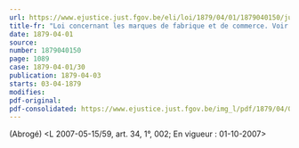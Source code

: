 ```yaml
---
url: https://www.ejustice.just.fgov.be/eli/loi/1879/04/01/1879040150/justel
title-fr: "Loi concernant les marques de fabrique et de commerce. Voir modification(s)"
date: 1879-04-01
source:
number: 1879040150
page: 1089
case: 1879-04-01/30
publication: 1879-04-03
starts: 03-04-1879
modifies:
pdf-original:
pdf-consolidated: https://www.ejustice.just.fgov.be/img_l/pdf/1879/04/01/1879040150_F.pdf
---
```


(Abrogé) <L 2007-05-15/59, art. 34, 1°, 002;  En vigueur :  01-10-2007>
